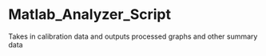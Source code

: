 # Matlab_Analyzer_Script
Takes in calibration data and outputs processed graphs and other summary data
